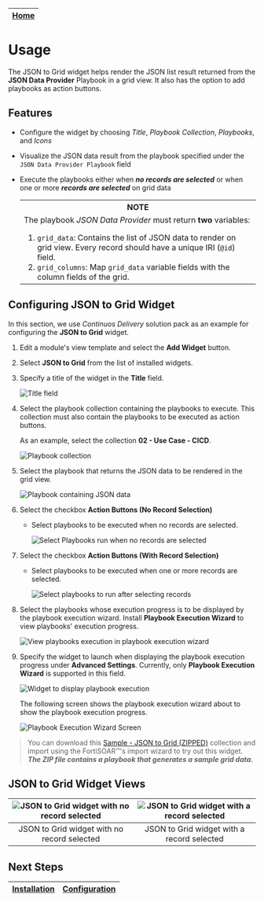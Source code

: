 | [Home](../README.md) |
|--------------------------------------------|

# Usage

The JSON to Grid widget helps render the JSON list result returned from the **JSON Data Provider** Playbook in a grid view. It also has the option to add playbooks as action buttons.

## Features

- Configure the widget by choosing *Title*, *Playbook Collection*, *Playbooks*, and *Icons*

- Visualize the JSON data result from the playbook specified under the `JSON Data Provider Playbook` field

- Execute the playbooks either when **_no records are selected_** or when one or more **_records are selected_** on grid data

    <table>
        <tr>
            <th>NOTE</th>
        </tr>
        <tr>
            <td>The playbook <em>JSON Data Provider</em> must return <strong>two</strong> variables:
                <ol>
                    <li><code>grid_data</code>: Contains the list of JSON data to render on grid view. Every record should have a unique IRI (<code>@id</code>) field.</li>
                    <li><code>grid_columns</code>: Map <code>grid_data</code> variable fields with the column fields of the grid.</li>
                </ol>
            </td>
        </tr>
    </table>

## Configuring JSON to Grid Widget

In this section, we use *Continuos Delivery* solution pack as an example for configuring the **JSON to Grid** widget.

1. Edit a module's view template and select the **Add Widget** button.

2. Select **JSON to Grid** from the list of installed widgets.

3. Specify a title of the widget in the **Title** field.

    ![Title field](./res/edit-view-00.png)

4. Select the playbook collection containing the playbooks to execute. This collection must also contain the playbooks to be executed as action buttons.

    As an example, select the collection **02 - Use Case - CICD**.

    ![Playbook collection](./res/edit-view-01.png)

5. Select the playbook that returns the JSON data to be rendered in the grid view.

    ![Playbook containing JSON data](./res/edit-view-03.png)

6. Select the checkbox **Action Buttons (No Record Selection)**

    - Select playbooks to be executed when no records are selected.

        ![Select Playbooks run when no records are selected](./res/edit-view-04.png)

7. Select the checkbox **Action Buttons (With Record Selection)**

    - Select playbooks to be executed when one or more records are selected.

        ![Select playbooks to run after selecting records](./res/edit-view-05.png)

8. Select the playbooks whose execution progress is to be displayed by the playbook execution wizard. Install **Playbook Execution Wizard** to view playbooks' execution progress.

    ![View playbooks execution in playbook execution wizard](./res/edit-view-06.png)

9. Specify the widget to launch when displaying the playbook execution progress under **Advanced Settings**. Currently, only **Playbook Execution Wizard** is supported in this field.

    ![Widget to display playbook execution](./res/edit-view-07.png)

    The following screen shows the playbook execution wizard about to show the playbook execution progress.

    ![Playbook Execution Wizard Screen](./res/playbook-execution-wizard.png)

>You can download this [Sample - JSON to Grid (ZIPPED)](./res/Sample-JSON-to-grid.zip) collection and import using the FortiSOAR&trade;'s import wizard to try out this widget. **_The ZIP file contains a playbook that generates a sample grid data._**

## JSON to Grid Widget Views

| ![JSON to Grid widget with no record selected](./res/json-to-grid-no-record-selected.png) | ![JSON to Grid widget with a record selected](./res/json-to-grid-record-selected.png) |
|:----------------------------------------------------------------------------------------------:|:------------------------------------------------------------------------------------------:|
|                          JSON to Grid widget with no record selected                           |                         JSON to Grid widget with a record selected                         |

## Next Steps

| [Installation](./setup.md#installation) | [Configuration](./setup.md#configuration) |
|-----------------------------------------|-------------------------------------------|